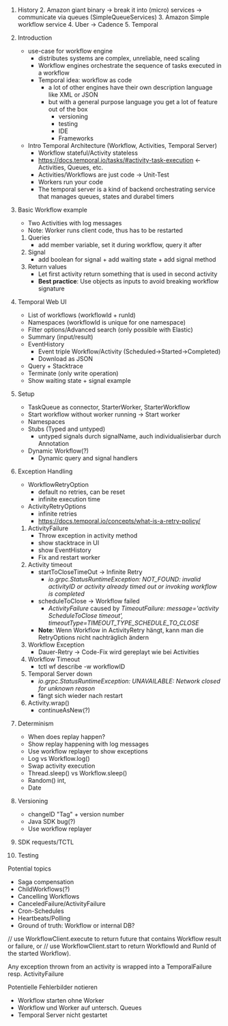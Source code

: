  1. History
    2. Amazon giant binary -> break it into (micro) services -> communicate via queues (SimpleQueueServices)
    3. Amazon Simple workflow service
    4. Uber -> Cadence
    5. Temporal
2. Introduction
   - use-case for workflow engine
     - distributes systems are complex, unreliable, need scaling
     - Workflow engines orchestrate the sequence of tasks executed in a workflow
     - Temporal idea: workflow as code
       - a lot of other engines have their own description language like XML or JSON
       - but with a general purpose language you get a lot of feature out of the box
         - versioning
         - testing
         - IDE
         - Frameworks
   - Intro Temporal Architecture (Workflow, Activities, Temporal Server)
      - Workflow stateful/Activity stateless
      - https://docs.temporal.io/tasks/#activity-task-execution <- Activities, Queues, etc.
      - Activities/Workflows are just code -> Unit-Test
      - Workers run your code
      - The temporal server is a kind of backend orchestrating service that manages queues, states and durabel timers

2. Basic Workflow example
   - Two Activities with log messages
   - Note: Worker runs client code, thus has to be restarted
   1. Queries
       - add member variable, set it during workflow, query it after
   1. Signal
       - add boolean for signal + add waiting state + add signal method
   1. Return values
       - Let first activity return something that is used in second activity
       - **Best practice**: Use objects as inputs to avoid breaking workflow signature 
3. Temporal Web UI
   - List of workflows (workflowId + runId)
   - Namespaces (workflowId is unique for one namespace)
   - Filter options/Advanced search (only possible with Elastic)
   - Summary (input/result)
   - EventHistory
      - Event triple Workflow/Activity (Scheduled->Started->Completed)
      - Download as JSON
   - Query + Stacktrace
   - Terminate (only write operation)
   - Show waiting state + signal example
4. Setup
   - TaskQueue as connector, StarterWorker, StarterWorkflow
   - Start workflow without worker running -> Start worker
   - Namespaces
   - Stubs (Typed and untyped)
      - untyped signals durch signalName, auch individualisierbar durch Annotation
   - Dynamic Workflow(?)
      - Dynamic query and signal handlers
5. Exception Handling
   - WorkflowRetryOption
      - default no retries, can be reset
      - infinite execution time
   - ActivityRetryOptions
      - infinite retries
      - https://docs.temporal.io/concepts/what-is-a-retry-policy/
   1. ActivityFailure
      - Throw exception in activity method
      - show stacktrace in UI
      - show EventHistory
      - Fix and restart worker
   2. Activity timeout
      - startToCloseTimeOut -> Infinite Retry
        - _io.grpc.StatusRuntimeException: NOT_FOUND: invalid activityID or activity already timed out or invoking workflow is completed_
      - scheduleToClose -> Workflow failed
        - _ActivityFailure_ caused by _TimeoutFailure: message='activity ScheduleToClose timeout', timeoutType=TIMEOUT_TYPE_SCHEDULE_TO_CLOSE_
      - **Note**: Wenn Workflow in ActivityRetry hängt, kann man die RetryOptions nicht nachträglich ändern
   3. Workflow Exception
      - Dauer-Retry -> Code-Fix wird gereplayt wie bei Activities 
   4. Workflow Timeout
      - tctl wf describe -w workflowID
   5. Temporal Server down
      - _io.grpc.StatusRuntimeException: UNAVAILABLE: Network closed for unknown reason_
      - fängt sich wieder nach restart
   7. Activity.wrap()
      - continueAsNew(?)
6. Determinism
   - When does replay happen?
   - Show replay happening with log messages
   - Use workflow replayer to show exceptions
   - Log vs Workflow.log()
   - Swap activity execution
   - Thread.sleep() vs Workflow.sleep()
   - Random() int,
   - Date
7. Versioning
   - changeID "Tag" + version number
   - Java SDK bug(?)
   - Use workflow replayer
8. SDK requests/TCTL
9. Testing






Potential topics
* Saga compensation
* ChildWorkflows(?)
* Cancelling Workflows
* CanceledFailure/ActivityFailure
* Cron-Schedules
* Heartbeats/Polling
* Ground of truth: Workflow or internal DB?

// use WorkflowClient.execute to return future that contains Workflow result or failure, or
// use WorkflowClient.start to return WorkflowId and RunId of the started Workflow).

Any exception thrown from an activity is wrapped into a TemporalFailure resp. ActivityFailure

 Potentielle Fehlerbilder notieren
  - Workflow starten ohne Worker
  - Workflow und Worker auf untersch. Queues
  - Temporal Server nicht gestartet
